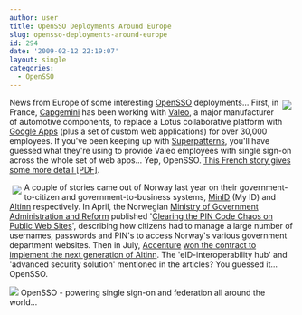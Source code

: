 ```yaml
---
author: user
title: OpenSSO Deployments Around Europe
slug: opensso-deployments-around-europe
id: 294
date: '2009-02-12 22:19:07'
layout: single
categories:
  - OpenSSO
---
```


<span style="margin: 5px; float: right;">[![](http://blog.superpat.com/wp-content/uploads/2009/09/france.png)](http://opensso.org/)</span>

News from Europe of some interesting [OpenSSO](http://opensso.org/) deployments... First, in France, [Capgemini](http://www.capgemini.com/) has been working with [Valeo](http://www.valeo.com/), a major manufacturer of automotive components, to replace a Lotus collaborative platform with [Google Apps](http://www.google.com/apps/) (plus a set of custom web applications) for over 30,000 employees. If you've been keeping up with [Superpatterns](http://blog.superpat.com/), you'll have guessed what they're using to provide Valeo employees with single sign-on across the whole set of web apps... Yep, OpenSSO. [This French story gives some more detail [PDF]](http://blog.superpat.com/09_01_08_01Info_Valeo.pdf).

<span style="margin: 5px; float: left;">[![](http://blog.superpat.com/wp-content/uploads/2009/09/norway.png)](http://opensso.org/)</span>

A couple of stories came out of Norway last year on their government-to-citizen and government-to-business systems, [MinID](https://minid.norge.no/) (My ID) and [Altinn](https://www.altinn.no/) respectively. In April, the Norwegian [Ministry of Government Administration and Reform](http://www.regjeringen.no/en/dep/fad.html?id=339) published '[Clearing the PIN Code Chaos on Public Web Sites](http://www.regjeringen.no/en/dep/fad/press-centre/press-releases/2008/clearing-the-pin-code-chaos-on-public-we.html?id=505957)', describing how citizens had to manage a large number of usernames, passwords and PIN's to access Norway's various government department websites. Then in July, [Accenture](http://www.accenture.com/) [won the contract to implement the next generation of Altinn](http://accenture.tekgroup.com/article_display.cfm?article_id=4711). The 'eID-interoperability hub' and 'advanced security solution' mentioned in the articles? You guessed it... OpenSSO.

[![](http://blog.superpat.com/poweredByOpenSSO.gif)](http://opensso.org/) OpenSSO - powering single sign-on and federation all around the world...